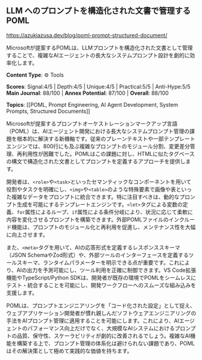 ## LLM へのプロンプトを構造化された文書で管理する POML

https://azukiazusa.dev/blog/poml-prompt-structured-document/

Microsoftが提案するPOMLは、LLMプロンプトを構造化された文書として管理することで、複雑なAIエージェントの長大なシステムプロンプト設計を劇的に効率化します。

**Content Type**: ⚙️ Tools

**Scores**: Signal:4/5 | Depth:4/5 | Unique:4/5 | Practical:5/5 | Anti-Hype:5/5
**Main Journal**: 88/100 | **Annex Potential**: 87/100 | **Overall**: 88/100

**Topics**: [[POML, Prompt Engineering, AI Agent Development, System Prompts, Structured Documents]]

Microsoftが提案するプロンプトオーケストレーションマークアップ言語（POML）は、AIエージェント開発における長大なシステムプロンプト管理の課題を根本的に解決する新機軸です。従来のプレーンテキストや一部テンプレートエンジンでは、800行にも及ぶ複雑なプロンプトのモジュール分割、変更差分管理、再利用性が困難でした。POMLはこの課題に対し、HTMLに似たタグベースの構文で構造化された文書としてプロンプトを定義するアプローチを提供します。

開発者は、`<role>`や`<task>`といったセマンティックなコンポーネントを用いて役割やタスクを明確にし、`<img>`や`<table>`のような特殊要素で画像や表といった複雑なデータをプロンプトに統合できます。特に注目すべきは、動的なプロンプト生成を可能にするテンプレートエンジンです。`<let>`タグによる変数の定義、`for`属性によるループ、`if`属性による条件分岐により、状況に応じて柔軟に内容を変化させるプロンプトを構築できます。外部POMLファイルのインクルード機能は、プロンプトのモジュール化と再利用を促進し、メンテナンス性を大幅に向上させます。

また、`<meta>`タグを用いて、AIの応答形式を定義するレスポンススキーマ（JSON SchemaやZod形式）や、外部ツールのインターフェースを定義するツールスキーマ、ランタイムパラメーターを明示できる点が重要です。これにより、AIの出力を予測可能にし、ツール利用を正確に制御できます。VS Code拡張機能やTypeScript/Python SDKは、開発者が既存の環境でPOMLをシームレスにテスト・統合することを可能にし、開発ワークフローへのスムーズな組み込みを支援します。

POMLは、プロンプトエンジニアリングを「コード化された設定」として捉え、ウェブアプリケーション開発者が慣れ親しんだソフトウェアエンジニアリングの手法をAIプロンプト管理に適用することを可能にします。これにより、AIエージェントのパフォーマンス向上だけでなく、大規模なAIシステムにおけるプロンプトの品質、保守性、スケーラビリティが劇的に改善されるでしょう。複雑なAI機能を構築する上で、プロンプト管理の体系化は避けられない課題であり、POMLはその解決策として極めて実践的な価値を持ちます。